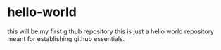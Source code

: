 # hello-world
this will be my first github repository
this is just a hello world repository meant for establishing github essentials.
